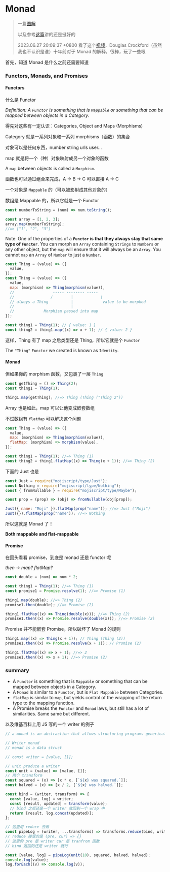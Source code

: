 # Monad

> 一篇[图解](http://adit.io/posts/2013-04-17-functors,_applicatives,_and_monads_in_pictures.html)
>
> 以及参考[这篇](https://dev.to/joelnet/functional-javascript---functors-monads-and-promises-1pol)讲的还是挺好的
>
> 2023.06.27 20:09:37 +0800 看了这个[视频](https://www.youtube.com/watch?v=dkZFtimgAcM)，Douglas Crockford（虽然我也不认识是谁）十年前对于 Monad 的解释，很棒，玩了一些哏

首先，知道 Monad 是什么之前还需要知道

### Functors, Monads, and Promises

#### Functors

什么是 Functor

_Definition: A `Functor` is something that is `Mappable` or something that can be mapped between objects in a Category._

得先对这些有一定认识：Categories, Object and Maps (Morphisms)

Category 就是一系列对象和一系列 morphisms（函数）的集合

对象可以是任何东西，number string urls user...

map 就是将一个（种）对象映射成另一个对象的函数

A `map` between objects is called a `Morphism`.

函数也可以通过组合来完成，A -> B -> C 可以直接 A -> C

一个对象是 `Mappable` 的（可以被影射成其他对象的）

数组是 Mappable 的，所以它就是一个 Functor

```javascript
const numberToString = (num) => num.toString();

const array = [1, 2, 3];
array.map(numberToString);
//=> ["1", "2", "3"]
```

Note: One of the properties of a **`Functor` is that they always stay that same type of `Functor`**. You can morph an `Array` containing `Strings` to `Numbers` or any other object, but the `map` will ensure that it will always be an `Array`. You cannot `map` an `Array` of `Number` to just a `Number`.

```javascript
const Thing = (value) => ({
  value,
});
const Thing = (value) => ({
  value,
  map: (morphism) => Thing(morphism(value)),
  //                 ----- -------- -----
  //                /        |            \
  // always a Thing          |             value to be morphed
  //                         |
  //             Morphism passed into map
});

const thing1 = Thing(1); // { value: 1 }
const thing2 = thing1.map((x) => x + 1); // { value: 2 }
```

这样，Thing 有了 map 之后类型还是 Thing，所以它就是个 `Functor`

The `"Thing"` `Functor` we created is known as `Identity`.

#### Monad

但如果你的 morphism 函数，又包裹了一层 `Thing`

```javascript
const getThing = () => Thing(2);
const thing1 = Thing(1);

thing1.map(getThing); //=> Thing (Thing ("Thing 2"))
```

Array 也是如此，map 可以让他变成嵌套数组

不过数组有 `flatMap` 可以解决这个问题

```javascript
const Thing = (value) => ({
  value,
  map: (morphism) => Thing(morphism(value)),
  flatMap: (morphism) => morphism(value),
});

const thing1 = Thing(1); //=> Thing (1)
const thing2 = thing1.flatMap((x) => Thing(x + 1)); //=> Thing (2)
```

下面的 Just 也是

```javascript
const Just = require("mojiscript/type/Just");
const Nothing = require("mojiscript/type/Nothing");
const { fromNullable } = require("mojiscript/type/Maybe");

const prop = (prop) => (obj) => fromNullable(obj[prop]);

Just({ name: "Moji" }).flatMap(prop("name")); //=> Just ("Moji")
Just({}).flatMap(prop("name")); //=> Nothing
```

所以这就是 Monad 了！

**Both mappable and flat-mappable**

#### Promise

在回头看看 promise，到底是 monad 还是 functor 呢

_then -> map? flatMap?_

```javascript
const double = (num) => num * 2;

const thing1 = Thing(1); //=> Thing (1)
const promise1 = Promise.resolve(1); //=> Promise (1)

thing1.map(double); //=> Thing (2)
promise1.then(double); //=> Promise (2)

thing1.flatMap((x) => Thing(double(x))); //=> Thing (2)
promise1.then((x) => Promise.resolve(double(x))); //=> Promise (2)
```

Promise 并不能嵌套 Promise，所以破坏了 Monad 的规则

```javascript
thing1.map((x) => Thing(x + 1)); // Thing (Thing (2))
promise1.then((x) => Promise.resolve(x + 1)); // Promise (2)

thing1.flatMap((x) => x + 1); //=> 2
promise1.then((x) => x + 1); //=> Promise (2)
```

### summary

- A `Functor` is something that is `Mappable` or something that can be mapped between objects in a Category.
- A `Monad` is similar to a `Functor`, but is `Flat Mappable` between Categories.
- `flatMap` is similar to `map`, but yields control of the wrapping of the return type to the mapping function.
- A Promise breaks the `Functor` and `Monad` laws, but still has a lot of similarities. Same same but different.

以及维基百科上用 JS 写的一个 writer 的例子

```js
// a monad is an abstraction that allows structuring programs generically.

// Writer monad
// monad is a data struct

// const writer = [value, []];

// unit produce a writer
const unit = (value) => [value, []];
// 两个 transform
const squared = (x) => [x * x, [`${x} was squared.`]];
const halved = (x) => [x / 2, [`${x} was halved.`]];

const bind = (writer, transform) => {
  const [value, log] = writer;
  const [result, updated] = transform(value);
  // bind 之后还是一个 writer 放回到一个 wrap 中
  return [result, log.concat(updated)];
};

// 这里用 reduce 去做
const pipeLog = (writer, ...transforms) => transforms.reduce(bind, writer);
// reduce 接受的是 (pre, cur) => {}
// 这里的 pre 是 writer cur 是 tranfrom 函数
// bind 返回的还是 writer 就行

const [value, log] = pipeLog(unit(10), squared, halved, halved);
console.log(value);
log.forEach((v) => console.log(v));
```
